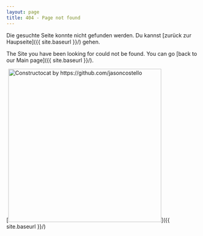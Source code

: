 ```yaml
---
layout: page
title: 404 - Page not found
---
```


Die gesuchte Seite konnte nicht gefunden werden. Du kannst [zurück zur Haupseite]({{ site.baseurl }}/) gehen.

The Site you have been looking for could not be found. You can go [back to our Main page]({{ site.baseurl }}/).

[<img src="{{ site.baseurl }}/images/404.jpg" alt="Constructocat by https://github.com/jasoncostello" style="width: 400px;"/>]({{ site.baseurl }}/)
